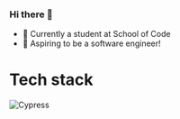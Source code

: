 ### Hi there 👋

<!--
**fabbihas/fabbihas** is a ✨ _special_ ✨ repository because its `README.md` (this file) appears on your GitHub profile.

Here are some ideas to get you started:
-->

- 🔭 Currently a student at School of Code
- :crescent_moon: Aspiring to be a software engineer!

# Tech stack

![Cypress]({https://img.shields.io/badge/Cypress-17202C?style=for-the-badge&logo=cypress&logoColor=white})
